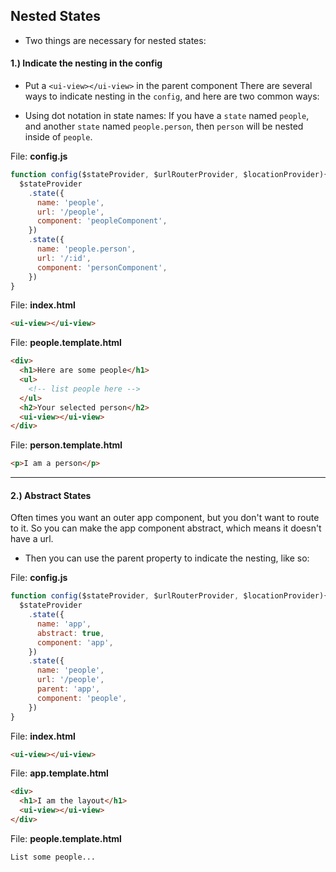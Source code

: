 ## Nested States
- Two things are necessary for nested states:

#### 1.) Indicate the nesting in the config
- Put a ```<ui-view></ui-view>``` in the parent component
There are several ways to indicate nesting in the ```config```, and here are two common ways:

- Using dot notation in state names:
If you have a ```state``` named ```people```, and another ```state``` named ```people.person```, then ```person``` will be nested inside of ```people```.

File: **config.js**
```js
function config($stateProvider, $urlRouterProvider, $locationProvider){
  $stateProvider
    .state({
      name: 'people',
      url: '/people',
      component: 'peopleComponent',
    })
    .state({
      name: 'people.person',
      url: '/:id',
      component: 'personComponent',
    })
}
```
File: **index.html**
```html
<ui-view></ui-view>
```
File: **people.template.html**
```html
<div>
  <h1>Here are some people</h1>
  <ul>
    <!-- list people here -->
  </ul>
  <h2>Your selected person</h2>
  <ui-view></ui-view>
</div>
```
File: **person.template.html**
```html
<p>I am a person</p>
```

---

#### 2.) Abstract States
Often times you want an outer app component, but you don't want to route to it.
So you can make the app component abstract, which means it doesn't have a url.

- Then you can use the parent property to indicate the nesting, like so:

File: **config.js**
```js
function config($stateProvider, $urlRouterProvider, $locationProvider){
  $stateProvider
    .state({
      name: 'app',
      abstract: true,
      component: 'app',
    })
    .state({
      name: 'people',
      url: '/people',
      parent: 'app',
      component: 'people',
    })
}
```
File: **index.html**
```html
<ui-view></ui-view>
```
File: **app.template.html**
```html
<div>
  <h1>I am the layout</h1>
  <ui-view></ui-view>
</div>
```
File: **people.template.html**
```html
List some people...
```
